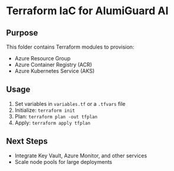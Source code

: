 # Terraform IaC for AlumiGuard AI

## Purpose
This folder contains Terraform modules to provision:
- Azure Resource Group
- Azure Container Registry (ACR)
- Azure Kubernetes Service (AKS)

## Usage
1. Set variables in `variables.tf` or a `.tfvars` file
2. Initialize: `terraform init`
3. Plan: `terraform plan -out tfplan`
4. Apply: `terraform apply tfplan`

## Next Steps
- Integrate Key Vault, Azure Monitor, and other services
- Scale node pools for large deployments
